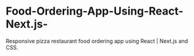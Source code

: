 # Food-Ordering-App-Using-React-Next.js-
Responsive pizza restaurant food ordering app using React | Next.js and CSS.
